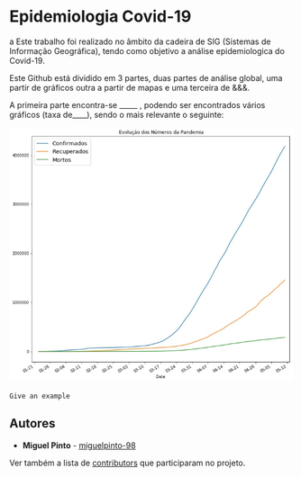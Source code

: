 # Epidemiologia Covid-19
 a 
Este trabalho foi realizado no âmbito da cadeira de SIG (Sistemas de Informação Geográfica), tendo como objetivo a análise epidemiologica do Covid-19.

Este Github está dividido em 3 partes, duas partes de análise global, uma partir de  gráficos outra a partir de mapas e uma terceira de &&&.

A primeira parte encontra-se _____ , podendo ser encontrados vários gráficos (taxa de____), sendo o mais relevante o seguinte:

![Grafico de Comparação](figuras/graf.comparacao.jpg)


```
Give an example
```


## Autores

* **Miguel Pinto**  - [miguelpinto-98](https://github.com/miguelpinto-98)

Ver também a lista de  [contributors](https://github.com/miguelpinto-98/Epidemiologia/contributors) que participaram no projeto.
